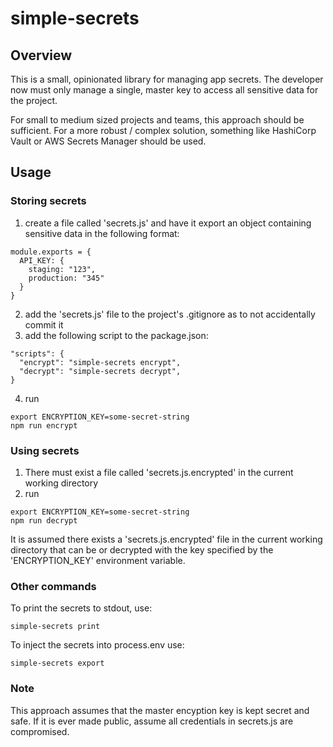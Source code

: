 # simple-secrets

## Overview

This is a small, opinionated library for managing app secrets. The developer now must only manage a single, master key to access all sensitive data for the project.

For small to medium sized projects and teams, this approach should be sufficient. For a more robust / complex solution, something like HashiCorp Vault or AWS Secrets Manager should be used.

## Usage

### Storing secrets

1.  create a file called 'secrets.js' and have it export an object containing sensitive data in the following format:
```
module.exports = {
  API_KEY: {
    staging: "123",
    production: "345"
  }
}
```
2.  add the 'secrets.js' file to the project's .gitignore as to not accidentally commit it
3.  add the following script to the package.json:

```
"scripts": {
  "encrypt": "simple-secrets encrypt",
  "decrypt": "simple-secrets decrypt",
}
```

4.  run

```
export ENCRYPTION_KEY=some-secret-string
npm run encrypt
```

### Using secrets

1.  There must exist a file called 'secrets.js.encrypted' in the current working directory
2.  run

```
export ENCRYPTION_KEY=some-secret-string
npm run decrypt
```

It is assumed there exists a 'secrets.js.encrypted' file in the current working directory that can be or decrypted with the key specified by the 'ENCRYPTION_KEY' environment variable.

### Other commands

To print the secrets to stdout, use:
```
simple-secrets print
```
To inject the secrets into process.env use:
```
simple-secrets export
```


### Note

This approach assumes that the master encyption key is kept secret and safe. If it is ever made public, assume all credentials in secrets.js are compromised.
